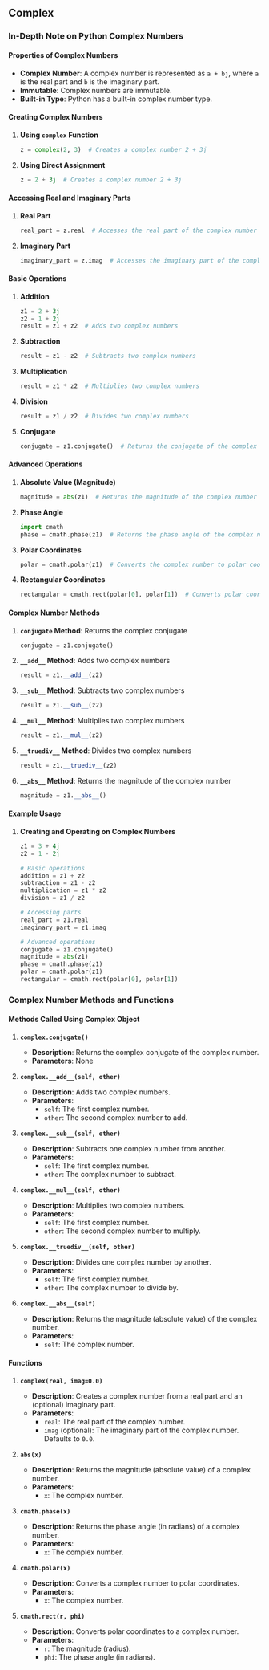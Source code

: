 
## Complex

### In-Depth Note on Python Complex Numbers

#### Properties of Complex Numbers

- **Complex Number**: A complex number is represented as `a + bj`, where `a` is the real part and `b` is the imaginary part.
- **Immutable**: Complex numbers are immutable.
- **Built-in Type**: Python has a built-in complex number type.

#### Creating Complex Numbers

1. **Using `complex` Function**
   ```python
   z = complex(2, 3)  # Creates a complex number 2 + 3j
   ```

2. **Using Direct Assignment**
   ```python
   z = 2 + 3j  # Creates a complex number 2 + 3j
   ```

#### Accessing Real and Imaginary Parts

1. **Real Part**
   ```python
   real_part = z.real  # Accesses the real part of the complex number
   ```

2. **Imaginary Part**
   ```python
   imaginary_part = z.imag  # Accesses the imaginary part of the complex number
   ```

#### Basic Operations

1. **Addition**
   ```python
   z1 = 2 + 3j
   z2 = 1 + 2j
   result = z1 + z2  # Adds two complex numbers
   ```

2. **Subtraction**
   ```python
   result = z1 - z2  # Subtracts two complex numbers
   ```

3. **Multiplication**
   ```python
   result = z1 * z2  # Multiplies two complex numbers
   ```

4. **Division**
   ```python
   result = z1 / z2  # Divides two complex numbers
   ```

5. **Conjugate**
   ```python
   conjugate = z1.conjugate()  # Returns the conjugate of the complex number
   ```

#### Advanced Operations

1. **Absolute Value (Magnitude)**
   ```python
   magnitude = abs(z1)  # Returns the magnitude of the complex number
   ```

2. **Phase Angle**
   ```python
   import cmath
   phase = cmath.phase(z1)  # Returns the phase angle of the complex number
   ```

3. **Polar Coordinates**
   ```python
   polar = cmath.polar(z1)  # Converts the complex number to polar coordinates (r, theta)
   ```

4. **Rectangular Coordinates**
   ```python
   rectangular = cmath.rect(polar[0], polar[1])  # Converts polar coordinates back to rectangular form
   ```

#### Complex Number Methods

1. **`conjugate` Method**: Returns the complex conjugate
   ```python
   conjugate = z1.conjugate()
   ```

2. **`__add__` Method**: Adds two complex numbers
   ```python
   result = z1.__add__(z2)
   ```

3. **`__sub__` Method**: Subtracts two complex numbers
   ```python
   result = z1.__sub__(z2)
   ```

4. **`__mul__` Method**: Multiplies two complex numbers
   ```python
   result = z1.__mul__(z2)
   ```

5. **`__truediv__` Method**: Divides two complex numbers
   ```python
   result = z1.__truediv__(z2)
   ```

6. **`__abs__` Method**: Returns the magnitude of the complex number
   ```python
   magnitude = z1.__abs__()
   ```

#### Example Usage

1. **Creating and Operating on Complex Numbers**
   ```python
   z1 = 3 + 4j
   z2 = 1 - 2j

   # Basic operations
   addition = z1 + z2
   subtraction = z1 - z2
   multiplication = z1 * z2
   division = z1 / z2

   # Accessing parts
   real_part = z1.real
   imaginary_part = z1.imag

   # Advanced operations
   conjugate = z1.conjugate()
   magnitude = abs(z1)
   phase = cmath.phase(z1)
   polar = cmath.polar(z1)
   rectangular = cmath.rect(polar[0], polar[1])
   ```

### Complex Number Methods and Functions

#### Methods Called Using Complex Object

1. **`complex.conjugate()`**
   - **Description**: Returns the complex conjugate of the complex number.
   - **Parameters**: None

2. **`complex.__add__(self, other)`**
   - **Description**: Adds two complex numbers.
   - **Parameters**:
     - `self`: The first complex number.
     - `other`: The second complex number to add.

3. **`complex.__sub__(self, other)`**
   - **Description**: Subtracts one complex number from another.
   - **Parameters**:
     - `self`: The first complex number.
     - `other`: The complex number to subtract.

4. **`complex.__mul__(self, other)`**
   - **Description**: Multiplies two complex numbers.
   - **Parameters**:
     - `self`: The first complex number.
     - `other`: The second complex number to multiply.

5. **`complex.__truediv__(self, other)`**
   - **Description**: Divides one complex number by another.
   - **Parameters**:
     - `self`: The first complex number.
     - `other`: The complex number to divide by.

6. **`complex.__abs__(self)`**
   - **Description**: Returns the magnitude (absolute value) of the complex number.
   - **Parameters**:
     - `self`: The complex number.

#### Functions

1. **`complex(real, imag=0.0)`**
   - **Description**: Creates a complex number from a real part and an (optional) imaginary part.
   - **Parameters**:
     - `real`: The real part of the complex number.
     - `imag` (optional): The imaginary part of the complex number. Defaults to `0.0`.

2. **`abs(x)`**
   - **Description**: Returns the magnitude (absolute value) of a complex number.
   - **Parameters**:
     - `x`: The complex number.

3. **`cmath.phase(x)`**
   - **Description**: Returns the phase angle (in radians) of a complex number.
   - **Parameters**:
     - `x`: The complex number.

4. **`cmath.polar(x)`**
   - **Description**: Converts a complex number to polar coordinates.
   - **Parameters**:
     - `x`: The complex number.

5. **`cmath.rect(r, phi)`**
   - **Description**: Converts polar coordinates to a complex number.
   - **Parameters**:
     - `r`: The magnitude (radius).
     - `phi`: The phase angle (in radians).
